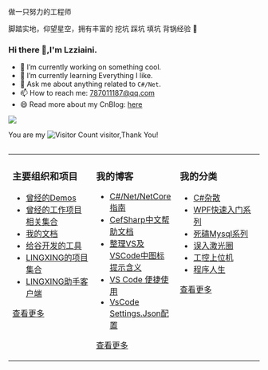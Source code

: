 <p align="Left"> 做一只努力的工程师 </p>  
<p align="Left"> 脚踏实地，仰望星空，拥有丰富的 挖坑 踩坑 填坑 背锅经验 🐶   </p> 

### Hi there 👋,I'm Lzziaini.

- 🔭 I’m currently working on something cool.
- 🌱 I’m currently learning Everything I like.
- 💬 Ask me about anything related to ```C#/Net```.
- 📫 How to reach me: 787011187@qq.com
- 😄 Read more about my CnBlog: [here](https://www.cnblogs.com/q787011187)

![](https://github-readme-stats.vercel.app/api?username=lzziaini&show_icons=true&theme=transparent)

You are my ![Visitor Count](https://profile-counter.glitch.me/lzziaini/count.svg) visitor,Thank You! 



<table align="Left"><tr>
<td valign="top" width="33%">
  
### 主要组织和项目  
- [曾经的Demos](https://github.com/orgs/Projects-Demos)	 
- [曾经的工作项目相关集合](https://github.com/Zachary-ProjectTeam)	 
- [我的文档](https://github.com/orgs/Zachary-Doc)	 
- [给谷开发的工具](https://github.com/orgs/H715-G510)
- [LINGXING的项目集合](https://github.com/orgs/LINGXING-Project)	 	 
- [LINGXING助手客户端](https://github.com/lzziaini/LINGXING)	 
   
[查看更多](https://github.com/lzziaini/)	 

	
</td>
<td valign="top" width="33%">

### 我的博客
- [C#/Net/NetCore指南](https://www.cnblogs.com/q787011187/p/16141519.html)    
- [CefSharp中文帮助文档](https://www.cnblogs.com/q787011187/p/18208778)  
- [整理VS及VSCode中图标提示含义](https://www.cnblogs.com/q787011187/p/16455035.html)
- [VS Code 便捷使用](https://www.cnblogs.com/q787011187/p/16375138.html)
- [VsCode Settings.Json配置](https://www.cnblogs.com/q787011187/p/17800894.html)

[查看更多](https://www.cnblogs.com/q787011187/)

</td>
<td valign="top" width="33%">

### 我的分类  
- [C#杂散](https://www.cnblogs.com/q787011187/category/2382436.html)
- [WPF快速入门系列](https://www.cnblogs.com/q787011187/category/2383349.html)  
- [死磕Mysql系列](https://www.cnblogs.com/q787011187/category/2382665.html)  
- [误入激光圈](https://www.cnblogs.com/q787011187/category/2399519.html)  
- [工控上位机](https://www.cnblogs.com/q787011187/category/2143769.html)  
- [程序人生](https://www.cnblogs.com/q787011187/category/2148399.html)  

[查看更多](https://www.cnblogs.com/q787011187/)

</td>
</tr></table>




<!--
**lzziaini/lzziaini** is a ✨ _special_ ✨ repository because its `README.md` (this file) appears on your GitHub profile.

Here are some ideas to get you started:

- 🔭 I’m currently working on ...
- 🌱 I’m currently learning ...
- 👯 I’m looking to collaborate on ...
- 🤔 I’m looking for help with ...
- 💬 Ask me about ...
- 📫 How to reach me: ...
- 😄 Pronouns: ...
- ⚡ Fun fact: ...
-->
